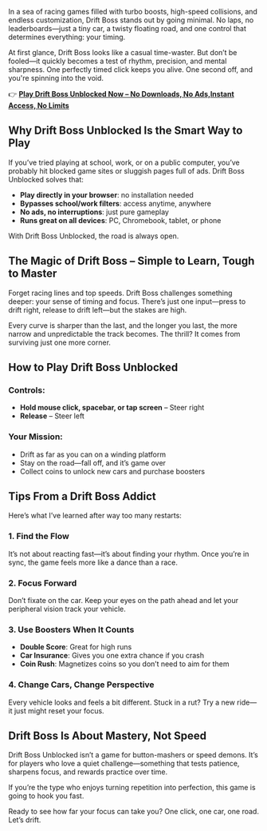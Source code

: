 In a sea of racing games filled with turbo boosts, high-speed collisions, and endless customization, Drift Boss stands out by going minimal. No laps, no leaderboards—just a tiny car, a twisty floating road, and one control that determines everything: your timing.

At first glance, Drift Boss looks like a casual time-waster. But don’t be fooled—it quickly becomes a test of rhythm, precision, and mental sharpness. One perfectly timed click keeps you alive. One second off, and you're spinning into the void.

👉 **[Play Drift Boss Unblocked Now – No Downloads, No Ads,Instant Access, No Limits](https://1kb.link/4E8A9c)**

## Why Drift Boss Unblocked Is the Smart Way to Play

If you’ve tried playing at school, work, or on a public computer, you’ve probably hit blocked game sites or sluggish pages full of ads. Drift Boss Unblocked solves that:

- **Play directly in your browser**: no installation needed  
- **Bypasses school/work filters**: access anytime, anywhere  
- **No ads, no interruptions**: just pure gameplay  
- **Runs great on all devices**: PC, Chromebook, tablet, or phone  

With Drift Boss Unblocked, the road is always open.

## The Magic of Drift Boss – Simple to Learn, Tough to Master

Forget racing lines and top speeds. Drift Boss challenges something deeper: your sense of timing and focus. There’s just one input—press to drift right, release to drift left—but the stakes are high.

Every curve is sharper than the last, and the longer you last, the more narrow and unpredictable the track becomes. The thrill? It comes from surviving just one more corner.

## How to Play Drift Boss Unblocked

### Controls:
- **Hold mouse click, spacebar, or tap screen** – Steer right  
- **Release** – Steer left

### Your Mission:
- Drift as far as you can on a winding platform
- Stay on the road—fall off, and it’s game over
- Collect coins to unlock new cars and purchase boosters

## Tips From a Drift Boss Addict

Here’s what I’ve learned after way too many restarts:

### 1. Find the Flow
It’s not about reacting fast—it’s about finding your rhythm. Once you’re in sync, the game feels more like a dance than a race.

### 2. Focus Forward
Don’t fixate on the car. Keep your eyes on the path ahead and let your peripheral vision track your vehicle.

### 3. Use Boosters When It Counts
- **Double Score**: Great for high runs
- **Car Insurance**: Gives you one extra chance if you crash
- **Coin Rush**: Magnetizes coins so you don’t need to aim for them

### 4. Change Cars, Change Perspective
Every vehicle looks and feels a bit different. Stuck in a rut? Try a new ride—it just might reset your focus.

## Drift Boss Is About Mastery, Not Speed

Drift Boss Unblocked isn’t a game for button-mashers or speed demons. It’s for players who love a quiet challenge—something that tests patience, sharpens focus, and rewards practice over time.

If you’re the type who enjoys turning repetition into perfection, this game is going to hook you fast.

Ready to see how far your focus can take you? One click, one car, one road. Let’s drift.
